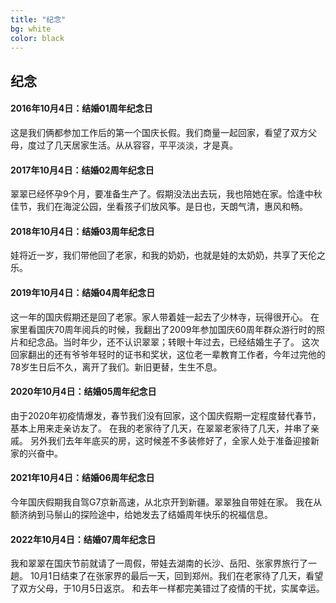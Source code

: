 ```yaml
---
title: "纪念"
bg: white
color: black
---
```


## 纪念

<p></p>

#### 2016年10月4日：结婚01周年纪念日

这是我们俩都参加工作后的第一个国庆长假。我们商量一起回家，看望了双方父母，度过了几天居家生活。从从容容，平平淡淡，才是真。

#### 2017年10月4日：结婚02周年纪念日

翠翠已经怀孕9个月，要准备生产了。假期没法出去玩，我也陪她在家。恰逢中秋佳节，我们在海淀公园，坐看孩子们放风筝。是日也，天朗气清，惠风和畅。

#### 2018年10月4日：结婚03周年纪念日

娃将近一岁，我们带他回了老家，和我的奶奶，也就是娃的太奶奶，共享了天伦之乐。

#### 2019年10月4日：结婚04周年纪念日

这一年的国庆假期还是回了老家。家人带着娃一起去了少林寺，玩得很开心。
在家里看国庆70周年阅兵的时候，我翻出了2009年参加国庆60周年群众游行时的照片和纪念品。当时年少，还不认识翠翠；转眼十年过去，已经结婚生子了。
这次回家翻出的还有爷爷年轻时的证书和奖状，这位老一辈教育工作者，今年过完他的78岁生日后不久，离开了我们。新旧更替，生生不息。

#### 2020年10月4日：结婚05周年纪念日

由于2020年初疫情爆发，春节我们没有回家，这个国庆假期一定程度替代春节，基本上用来走亲访友了。
在我的老家待了几天，在翠翠老家待了几天，并串了亲戚。
另外我们去年年底买的房，这时候差不多装修好了，全家人处于准备迎接新家的兴奋中。

#### 2021年10月4日：结婚06周年纪念日

今年国庆假期我自驾G7京新高速，从北京开到新疆。翠翠独自带娃在家。
我在从额济纳到马鬃山的探险途中，给她发去了结婚周年快乐的祝福信息。

#### 2022年10月4日：结婚07周年纪念日

我和翠翠在国庆节前就请了一周假，带娃去湖南的长沙、岳阳、张家界旅行了一趟。
10月1日结束了在张家界的最后一天，回到郑州。我们在老家待了几天，看望了双方父母，于10月5日返京。
和去年一样都完美错过了疫情的干扰，实属幸运。

<br>
